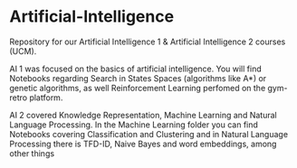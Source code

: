 # Artificial-Intelligence
Repository for our Artificial Intelligence 1 &amp; Artificial Intelligence 2 courses (UCM).

AI 1 was focused on the basics of artificial intelligence. You will find Notebooks regarding Search in States Spaces (algorithms like A*) or
genetic algorithms, as well Reinforcement Learning perfomed on the gym-retro platform.

AI 2 covered Knowledge Representation, Machine Learning and Natural Language Processing. In the Machine Learning folder you can find
Notebooks covering Classification and Clustering and in Natural Language Processing there is TFD-ID, Naive Bayes and word embeddings, among other things
